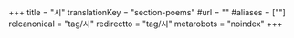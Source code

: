 +++
title = "시"
translationKey = "section-poems"
#url = ""
#aliases = [""]
relcanonical = "tag/시"
redirectto = "tag/시"
metarobots = "noindex"
+++
